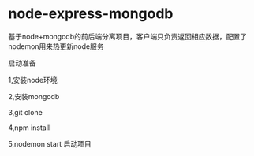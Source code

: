 # node-express-mongodb
基于node+mongodb的前后端分离项目，客户端只负责返回相应数据，配置了nodemon用来热更新node服务

启动准备

1,安装node环境

2,安装mongodb

3,git clone

4,npm install

5,nodemon start 启动项目
